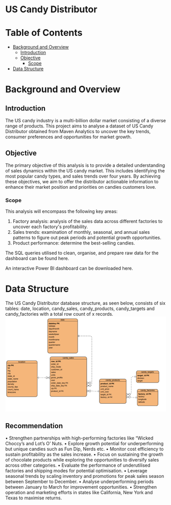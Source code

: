# US Candy Distributor 

# Table of Contents

- [Background and Overview](#background-and-overview)
    - [Introduction](#introduction)
    - [Objective](#objective)
      - [Scope](#scope)
- [Data Structure](#data-structure)

# Background and Overview
## Introduction
The US candy industry is a multi-billion dollar market consisting of a diverse range of products. This project aims to analyse a dataset of US Candy Distributor obtained from Maven Analytics to uncover the key trends, consumer preferences and opportunities for market growth.

## Objective
The primary objective of this analysis is to provide a detailed understanding of sales dynamics within the US candy market. This includes identifying the most popular candy types, and sales trends over four years. By achieving these objectives, we aim to offer the distributor actionable information to enhance their market position and priorities on candies customers love. 

### Scope
This analysis will encompass the following key areas:
1.	Factory analysis: analysis of the sales data across different factories to uncover each factory's profitability.
2.	Sales trends: examination of monthly, seasonal, and annual sales patterns to figure out peak periods and potential growth opportunities.
3.	Product performance: determine the best-selling candies.

The SQL queries utilised to clean, organise, and prepare raw data for the dashboard can be found here.

An interactive Power BI dashboard can be downloaded here.

# Data Structure
The US Candy Distributor database structure, as seen below, consists of six tables: date, location, candy_sales, candy_products, candy_targets and candy_factories with a total row count of x records.
![erd](candy_sales_ERD.png)


## Recommendation

•	Strengthen partnerships with high-performing factories like “Wicked Choccy’s and Lot’s O’ Nuts.
•	Explore growth potential for underperforming but unique candies such as Fun Dip, Nerds etc.
•	Monitor cost efficiency to sustain profitability as the sales increase.
•	Focus on sustaining the growth of chocolate products while exploring the opportunities to diversify sales across other categories. 
•	Evaluate the performance of underutilised factories and shipping modes for potential optimisation. 
•	Leverage seasonal trends by scaling inventory and promotions for peak sales season between September to December. 
•	Analyse underperforming periods between January to March for improvement opportunities.
•	Strengthen operation and marketing efforts in states like California, New York and Texas to maximise returns.


